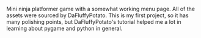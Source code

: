 Mini ninja platformer game with a somewhat working menu page. All of the assets were sourced by DaFluffyPotato. This is my first project, so it has many polishing points, but DaFluffyPotato's tutorial helped me a lot in learning about pygame and python in general.

